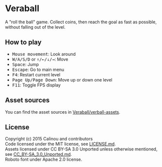 # Veraball

A "roll the ball" game. Collect coins, then reach the goal as fast as possible,
without falling out of the level.

## How to play

- <kbd>Mouse movement</kbd>: Look around
- <kbd>W/A/S/D</kbd> or <kbd>↑/←/↓/→</kbd>: Move
- <kbd>Space</kbd>: Jump
- <kbd>Escape</kbd>: Go to main menu
- <kbd>F4</kbd>: Restart current level
- <kbd>Page Up/Page Down</kbd>: Move up or down one level
- <kbd>F11</kbd>: Toggle FPS display

## Asset sources

You can find the asset sources in
[Veraball/verball-assets](https://github.com/Veraball/veraball-assets).

## License

Copyright (c) 2015 Calinou and contributors  
Code licensed under the MIT license, see [LICENSE.md](LICENSE.md).  
Assets licensed under CC BY-SA 3.0 Unported unless otherwise mentioned, see
[CC_BY-SA_3.0_Unported.md](doc/licenses/CC_BY-SA_3.0_Unported.md).  
Roboto font under Apache 2.0 license.

